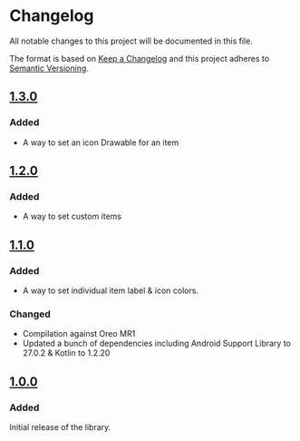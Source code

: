 # Changelog
All notable changes to this project will be documented in this file.

The format is based on [Keep a Changelog](http://keepachangelog.com/en/1.0.0/)
and this project adheres to [Semantic Versioning](http://semver.org/spec/v2.0.0.html).

## [1.3.0]
### Added
- A way to set an icon Drawable for an item

## [1.2.0]
### Added
- A way to set custom items

## [1.1.0]
### Added
- A way to set individual item label & icon colors.

### Changed
- Compilation against Oreo MR1
- Updated a bunch of dependencies including Android Support Library to 27.0.2 & Kotlin to 1.2.20

## [1.0.0]
### Added
Initial release of the library.

[1.3.0]: https://github.com/zawadz88/MaterialPopupMenu/compare/1.2.0...1.3.0
[1.2.0]: https://github.com/zawadz88/MaterialPopupMenu/compare/1.1.0...1.2.0
[1.1.0]: https://github.com/zawadz88/MaterialPopupMenu/compare/1.0.0...1.1.0
[1.0.0]: https://github.com/zawadz88/MaterialPopupMenu/tree/1.0.0

